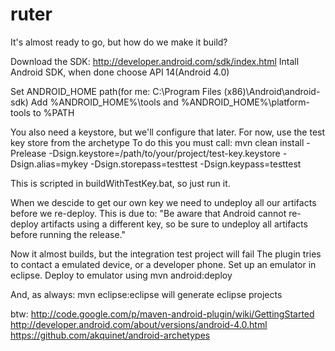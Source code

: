 ruter
=====

It's almost ready to go, but how do we make it build?

Download the SDK: http://developer.android.com/sdk/index.html
Intall Android SDK, when done choose API 14(Android 4.0)

Set ANDROID_HOME path(for me: C:\Program Files (x86)\Android\android-sdk)
Add %ANDROID_HOME%\tools and %ANDROID_HOME%\platform-tools to %PATH

You also need a keystore, but we'll configure that later. For now, use the test key store from the archetype
To do this you must call: mvn clean install -Prelease -Dsign.keystore=/path/to/your/project/test-key.keystore -Dsign.alias=mykey -Dsign.storepass=testtest -Dsign.keypass=testtest

This is scripted in buildWithTestKey.bat, so just run it.

When we descide to get our own key we need to undeploy all our artifacts before we re-deploy. This is due to:
"Be aware that Android cannot re-deploy artifacts using a different key, so be sure to undeploy all artifacts before running the release."

Now it almost builds, but the integration test project will fail
The plugin tries to contact a emulated device, or a developer phone. Set up an emulator in eclipse.
Deploy to emulator using mvn android:deploy

And, as always:
mvn eclipse:eclipse will generate eclipse projects

btw:
http://code.google.com/p/maven-android-plugin/wiki/GettingStarted<br />
http://developer.android.com/about/versions/android-4.0.html<br />
https://github.com/akquinet/android-archetypes